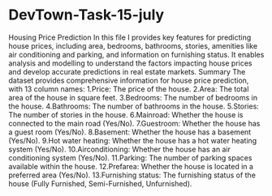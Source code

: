 # DevTown-Task-15-july
Housing Price Prediction
In this file I provides key features for predicting house prices, including area, bedrooms, bathrooms, stories, amenities like air conditioning and parking, and information on furnishing status. It enables analysis and modelling to understand the factors impacting house prices and develop accurate predictions in real estate markets.
Summary
The dataset provides comprehensive information for house price prediction, with 13 column names: 1.Price: The price of the house. 2.Area: The total area of the house in square feet. 3.Bedrooms: The number of bedrooms in the house. 4.Bathrooms: The number of bathrooms in the house. 5.Stories: The number of stories in the house. 6.Mainroad: Whether the house is connected to the main road (Yes/No). 7.Guestroom: Whether the house has a guest room (Yes/No). 8.Basement: Whether the house has a basement (Yes/No). 9.Hot water heating: Whether the house has a hot water heating system (Yes/No). 10.Airconditioning: Whether the house has an air conditioning system (Yes/No). 11.Parking: The number of parking spaces available within the house. 12.Prefarea: Whether the house is located in a preferred area (Yes/No). 13.Furnishing status: The furnishing status of the house (Fully Furnished, Semi-Furnished, Unfurnished).
